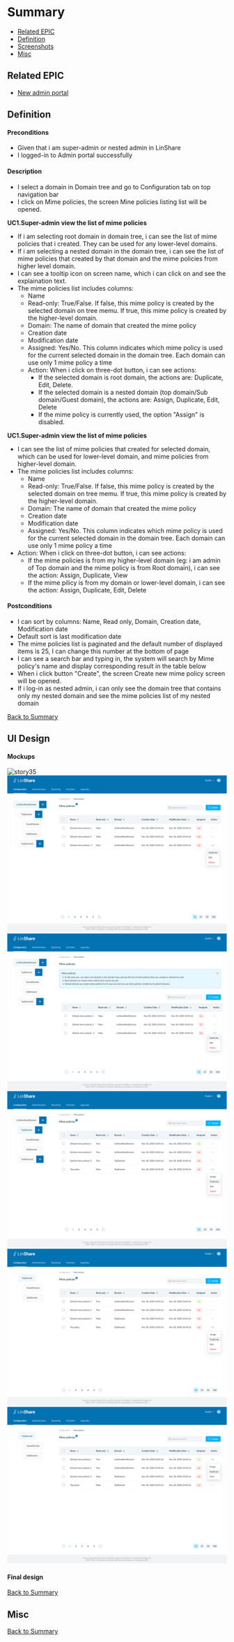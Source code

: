 # Summary

* [Related EPIC](#related-epic)
* [Definition](#definition)
* [Screenshots](#screenshots)
* [Misc](#misc)

## Related EPIC

* [New admin portal](./README.md)

## Definition

#### Preconditions

* Given that i am super-admin or nested admin in LinShare 
* I logged-in to Admin portal successfully

#### Description

- I select a domain in Domain tree and go to Configuration tab on top navigation bar
- I click on Mime policies, the screen Mine policies listing list will be opened.

**UC1.Super-admin view the list of mime policies**
- If i am selecting root domain in domain tree, i can see the list of mime policies that i created. They can be used for any lower-level domains.
- If i am selecting a nested domain in the domain tree, i can see the list of mime policies that created by that domain and the mime policies from higher level domain. 
- I can see a tooltip icon on screen name, which i can click on and see the explaination text. 
- The mime policies list includes columns:
   - Name
   - Read-only: True/False. If false, this mime policy is created by the selected domain on tree memu. If true, this mime policy is created by the higher-level domain. 
   - Domain: The name of domain that created the mime policy
   - Creation date
   - Modification date
   - Assigned: Yes/No. This column indicates which mime policy is used for the current selected domain in the domain tree. Each domain can use only 1 mime policy a time 
   - Action: When i click on three-dot button, i can see actions: 
      - If the selected domain is root domain, the actions are: Duplicate, Edit, Delete. 
      - If the selected domain is a nested domain (top domain/Sub domain/Guest domain), the actions are: Assign, Duplicate, Edit, Delete
      - If the mime policy is currently used, the option "Assign" is disabled. 

**UC1.Super-admin view the list of mime policies**
   - I can see the list of mime policies that created for selected domain, which can be used for lower-level domain, and mime policies from higher-level domain. 
   - The mime policies list includes columns:
      - Name
      - Read-only: True/False. If false, this mime policy is created by the selected domain on tree memu. If true, this mime policy is created by the higher-level domain. 
      - Domain: The name of domain that created the mime policy
      - Creation date
      - Modification date
      - Assigned: Yes/No. This column indicates which mime policy is used for the current selected domain in the domain tree. Each domain can use only 1 mime policy a time 
   - Action: When i click on three-dot button, i can see actions: 
      - If the mime policies is from my higher-level domain (eg: i am admin of Top domain and the mime policy is from Root domain), i can see the action: Assign, Duplicate, View
      - If the mime pilicy is from my domain or lower-level domain, i can see the action: Assign, Duplicate, Edit, Delete
#### Postconditions

- I can sort by columns: Name, Read only, Domain, Creation date, Modification date
- Default sort is last modification date
- The mime policies list is paginated and the default number of displayed items is 25, I can change this number at the bottom of page
- I can see a search bar and typing in, the system will search by Mime policy's name and display corresponding result in the table below
- When i click button "Create", the screen Create new mime policy screen will be opened.
- If i log-in as nested admin, i can only see the domain tree that contains only my nested domain and see the  mime policies list of my nested domain

[Back to Summary](#summary)

## UI Design

#### Mockups

![story35](./mockups/35.1.png)
![story35](./mockups/35.2.png)
![story35](./mockups/35.3.png)
![story35](./mockups/35.4.png)
![story35](./mockups/35.5.png)
![story35](./mockups/35.6.png)

#### Final design

[Back to Summary](#summary)
## Misc

[Back to Summary](#summary)



